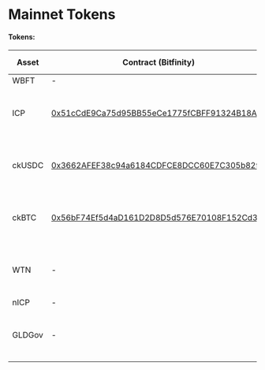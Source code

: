 # Mainnet Tokens

#### Tokens:

| Asset  | Contract (Bitfinity)                                                                                                                        | Canister (ICP)                                                                                             |
| ------ | ------------------------------------------------------------------------------------------------------------------------------------------- | ---------------------------------------------------------------------------------------------------------- |
| WBFT   | -                                                                                                                                           | -                                                                                                          |
| ICP    | [0x51cCdE9Ca75d95BB55eCe1775fCBFF91324B18A6](https://explorer.mainnet.bitfinity.network/token/0x51cCdE9Ca75d95BB55eCe1775fCBFF91324B18A6)   | [ryjl3-tyaaa-aaaaa-aaaba-cai](https://dashboard.internetcomputer.org/canister/ryjl3-tyaaa-aaaaa-aaaba-cai) |
| ckUSDC | [0x3662AFEF38c94a6184CDFCE8DCC60E7C305b8299](https://explorer.mainnet.bitfinity.network/token/0x3662AFEF38c94a6184CDFCE8DCC60E7C305b8299)   | [xevnm-gaaaa-aaaar-qafnq-cai](https://dashboard.internetcomputer.org/canister/xevnm-gaaaa-aaaar-qafnq-cai) |
| ckBTC  | [0x56bF74Ef5d4aD161D2D8D5d576E70108F152Cd35](https://explorer.mainnet.bitfinity.network/address/0x56bF74Ef5d4aD161D2D8D5d576E70108F152Cd35) | [mxzaz-hqaaa-aaaar-qaada-cai](https://dashboard.internetcomputer.org/canister/mxzaz-hqaaa-aaaar-qaada-cai) |
| WTN    | -                                                                                                                                           | [jcmow-hyaaa-aaaaq-aadlq-cai](https://dashboard.internetcomputer.org/canister/jcmow-hyaaa-aaaaq-aadlq-cai) |
| nICP   | -                                                                                                                                           | -                                                                                                          |
| GLDGov | -                                                                                                                                           | [tyyy3-4aaaa-aaaaq-aab7a-cai](https://dashboard.internetcomputer.org/canister/tyyy3-4aaaa-aaaaq-aab7a-cai) |
